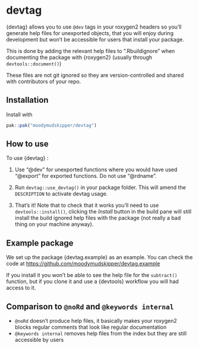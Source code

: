 
<!-- README.md is generated from README.Rmd. Please edit that file -->

# devtag

{devtag} allows you to use `@dev` tags in your roxygen2 headers so
you’ll generate help files for unexported objects, that you will enjoy
during development but won’t be accessible for users that install your
package.

This is done by adding the relevant help files to “.Rbuildignore” when
documenting the package with {roxygen2} (usually through
`devtools::document()`)

These files are not git ignored so they are version-controlled and
shared with contributors of your repo.

## Installation

Install with

``` r
pak::pak("moodymudskipper/devtag")
```

## How to use

To use {devtag} :

1)  Use “@dev” for unexported functions where you would have used
    “@export” for exported functions. Do not use “@rdname”.

2)  Run `devtag::use_devtag()` in your package folder. This will amend
    the `DESCRIPTION` to activate devtag usage.

3)  That’s it! Note that to check that it works you’ll need to use
    `devtools::install()`, clicking the *Install* button in the build
    pane will still install the build ignored help files with the
    package (not really a bad thing on your machine anyway).

## Example package

We set up the package {devtag.example} as an example. You can check the
code at <https://github.com/moodymudskipper/devtag.example>

If you install it you won’t be able to see the help file for the
`subtract()` function, but if you clone it and use a {devtools} workflow
you will had access to it.

## Comparison to `@noRd` and `@keywords internal`

- `@noRd` doesn’t produce help files, it basically makes your roxygen2
  blocks regular comments that look like regular documentation
- `@keywords internal` removes help files from the index but they are
  still accessible by users
